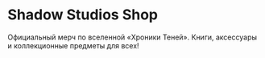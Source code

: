 # Shadow Studios Shop 
Официальный мерч по вселенной «Хроники Теней». Книги, 
аксессуары и коллекционные предметы для всех!
